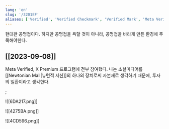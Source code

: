 ```yaml
---
lang: 'en'
slug: '/3201EF'
aliases: ['Verified', 'Verified Checkmark', 'Verified Mark', 'Meta Verified', 'Twitter Blue', 'X Premium']
---
```


현대판 공명첩이다. 하지만 공명첩을 욕할 것이 아니라, 공명첩을 바라게 만든 환경에 주목해야한다.

## [[2023-09-08]]

Meta Verified, X Premium 프로그램에 전부 참여했다. 나는 소셜미디어를 [[Newtonian Mail|뉴턴적 서신]]의 하나의 장치로써 자본재로 생각하기 때문에, 투자의 일환이라고 생각한다.

;

<Horizontal>

![[6DA217.png]]

![[4275BA.png]]

![[4CD596.png]]

</Horizontal>
